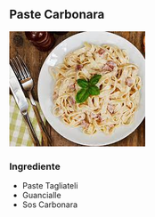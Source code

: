 ## Paste Carbonara

![alt](./../imagini/paste_carbonara.jpg)

### Ingrediente

- Paste Tagliateli
- Guancialle
- Sos Carbonara
